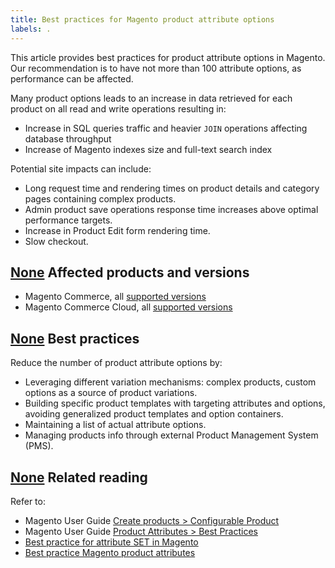 ```yaml
---
title: Best practices for Magento product attribute options
labels: .
---
```


This article provides best practices for product attribute options in Magento. Our recommendation is to have not more than 100 attribute options, as performance can be affected.

Many product options leads to an increase in data retrieved for each product on all read and write operations resulting in:

* Increase in SQL queries traffic and heavier `JOIN` operations affecting database throughput
* Increase of Magento indexes size and full-text search index

Potential site impacts can include:

* Long request time and rendering times on product details and category pages containing complex products.
* Admin product save operations response time increases above optimal performance targets.
* Increase in Product Edit form rendering time.
* Slow checkout.

## [None](#affected-products-and-versions) Affected products and versions

* Magento Commerce, all [supported versions](https://magento.com/sites/default/files/magento-software-lifecycle-policy.pdf) 
* Magento Commerce Cloud, all [supported versions](https://magento.com/sites/default/files/magento-software-lifecycle-policy.pdf) 

## [None](#best-practices) Best practices

Reduce the number of product attribute options by:

* Leveraging different variation mechanisms: complex products, custom options as a source of product variations.
* Building specific product templates with targeting attributes and options, avoiding generalized product templates and option containers.
* Maintaining a list of actual attribute options.
* Managing products info through external Product Management System (PMS).

## [None](#related-reading) Related reading

Refer to:

* Magento User Guide [Create products > Configurable Product](https://docs.magento.com/user-guide/catalog/product-create-configurable.html) 
* Magento User Guide [Product Attributes > Best Practices](https://docs.magento.com/user-guide/catalog/attribute-best-practices.html) 
* [Best practice for attribute SET in Magento](https://support.magento.com/hc/en-us/articles/360045041092)
* [Best practice Magento product attributes](https://support.magento.com/hc/en-us/articles/360048256612)

